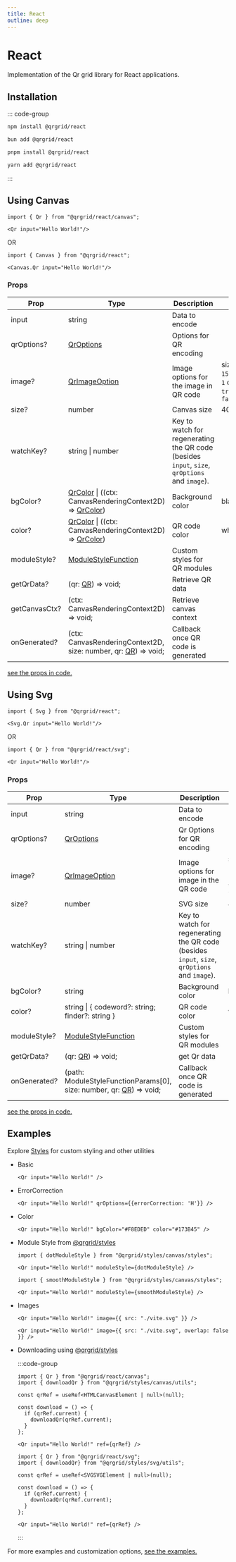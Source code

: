 ```yaml
---
title: React
outline: deep
---
```


# React

Implementation of the Qr grid library for React applications.

## Installation

::: code-group

```sh [npm]
npm install @qrgrid/react
```

```sh [bun]
bun add @qrgrid/react
```

```sh [pnpm]
pnpm install @qrgrid/react
```

```sh [yarn]
yarn add @qrgrid/react
```

:::

## Using Canvas

```tsx
import { Qr } from "@qrgrid/react/canvas";

<Qr input="Hello World!"/>
```

OR

```tsx
import { Canvas } from "@qrgrid/react";

<Canvas.Qr input="Hello World!"/>
```

### Props

| Prop        | Type                                                        | Description    | Default               |
| ----------- | ----------------------------------------------------------- | -------------- | --------------------- |
| input       | string                                                      | Data to encode |                       |
| qrOptions?  | [QrOptions](https://github.com/yadav-saurabh/qrGrid/blob/main/packages/core/src/qr.ts#L47-L49) | Options for QR encoding |     |
| image?      | [QrImageOption](https://github.com/yadav-saurabh/qrGrid/blob/main/packages/react/src/canvas/types.ts#L29-L37) | Image options for the image in QR code | sizePercent: `15`  opacity: `1`  overlap: `true`  border: `false`  |
| size?        | number                                                      | Canvas size |  400   |
| watchKey?    | string \| number                                            | Key to watch for regenerating the QR code (besides `input`, `size`, `qrOptions` and `image`). |    |
| bgColor?     | [QrColor](https://github.com/yadav-saurabh/qrGrid/blob/main/packages/react/src/canvas/types.ts#L24) \| ((ctx: CanvasRenderingContext2D) => [QrColor]((https://github.com/yadav-saurabh/qrGrid/blob/main/packages/react/src/canvas/types.ts#L24)))     | Background color | black   |
| color?       | [QrColor](https://github.com/yadav-saurabh/qrGrid/blob/main/packages/react/src/canvas/types.ts#L24) \| ((ctx: CanvasRenderingContext2D) => [QrColor]((https://github.com/yadav-saurabh/qrGrid/blob/main/packages/react/src/canvas/types.ts#L24)))     | QR code color |  white   |
| moduleStyle?        | [ModuleStyleFunction](https://github.com/yadav-saurabh/qrGrid/blob/main/packages/react/src/canvas/types.ts#L10-L14)               | Custom styles for QR modules |    |
| getQrData?        | (qr: [QR](./core#properties)) => void;               | Retrieve QR data |     |
| getCanvasCtx?        | (ctx: CanvasRenderingContext2D) => void;               | Retrieve canvas context |     |
| onGenerated?        | (ctx: CanvasRenderingContext2D, size: number, qr: [QR](./core#properties)) => void;               | Callback once QR code is generated |     |

[see the props in code.](https://github.com/yadav-saurabh/qrGrid/blob/main/packages/react/src/canvas/types.ts#L38-L49)

## Using Svg

```tsx
import { Svg } from "@qrgrid/react";

<Svg.Qr input="Hello World!"/>
```

OR

```tsx
import { Qr } from "@qrgrid/react/svg";

<Qr input="Hello World!"/>
```

### Props

| Prop        | Type                                                        | Description    | Default               |
| ----------- | ----------------------------------------------------------- | -------------- | --------------------- |
| input       | string                                                      | Data to encode |                       |
| qrOptions?  | [QrOptions](https://github.com/yadav-saurabh/qrGrid/blob/main/packages/core/src/qr.ts#L47-L49) | Qr Options for QR encoding |     |
| image?      | [QrImageOption](https://github.com/yadav-saurabh/qrGrid/blob/main/packages/react/src/svg/types.ts#L21-L27) | Image options for image in the QR code | sizePercent: `15`  opacity: `1`  overlap: `true`  border: `false`  |
| size?        | number                                                      | SVG size |  400   |
| watchKey?    | string \| number                                            | Key to watch for regenerating the QR code (besides `input`, `size`, `qrOptions` and `image`). |    |
| bgColor?     | string                                                      | Background color | black   |
| color?       | string \| \{ codeword?: string; finder?: string \}  | QR code color            |  white   |
| moduleStyle? | [ModuleStyleFunction](https://github.com/yadav-saurabh/qrGrid/blob/main/packages/react/src/svg/types.ts#L10-L14)               | Custom styles for QR modules |    |
| getQrData?    | (qr: [QR](./core#properties)) => void;               | get Qr data |     |
| onGenerated?  | (path: ModuleStyleFunctionParams[0], size: number, qr: [QR](./core#properties))  => void; | Callback once QR code is generated |     |

[see the props in code.](https://github.com/yadav-saurabh/qrGrid/blob/main/packages/react/src/svg/types.ts#L30-L44)

## Examples

Explore [Styles](./styles) for custom styling and other utilities

- Basic

  ```tsx
  <Qr input="Hello World!" />
  ```

- ErrorCorrection

  ```tsx
  <Qr input="Hello World!" qrOptions={{errorCorrection: 'H'}} />
  ```

- Color

  ```tsx
  <Qr input="Hello World!" bgColor="#F8EDED" color="#173B45" />
  ```

- Module Style from [@qrgrid/styles](https://www.npmjs.com/package/@qrgrid/styles)

  ```tsx
  import { dotModuleStyle } from "@qrgrid/styles/canvas/styles";
  
  <Qr input="Hello World!" moduleStyle={dotModuleStyle} />
  ```

  ```tsx
  import { smoothModuleStyle } from "@qrgrid/styles/canvas/styles";
  
  <Qr input="Hello World!" moduleStyle={smoothModuleStyle} />
  ```

- Images

  ```tsx
  <Qr input="Hello World!" image={{ src: "./vite.svg" }} />
  ```

  ```tsx
  <Qr input="Hello World!" image={{ src: "./vite.svg", overlap: false }} />
  ```

- Downloading using [@qrgrid/styles](https://www.npmjs.com/package/@qrgrid/styles)

  :::code-group

  ```tsx [Canvas]
  import { Qr } from "@qrgrid/react/canvas";
  import { downloadQr } from "@qrgrid/styles/canvas/utils";

  const qrRef = useRef<HTMLCanvasElement | null>(null);

  const download = () => {
    if (qrRef.current) {
      downloadQr(qrRef.current);
    }
  };
  
  <Qr input="Hello World!" ref={qrRef} />
  ```

  ```tsx [Svg]
  import { Qr } from "@qrgrid/react/svg";
  import { downloadQr} from "@qrgrid/styles/svg/utils";

  const qrRef = useRef<SVGSVGElement | null>(null);

  const download = () => {
    if (qrRef.current) {
      downloadQr(qrRef.current);
    }
  };
  
  <Qr input="Hello World!" ref={qrRef} />
  ```

  :::

For more examples and customization options, [see the examples.](https://github.com/yadav-saurabh/qrGrid/tree/main/examples/react/)
